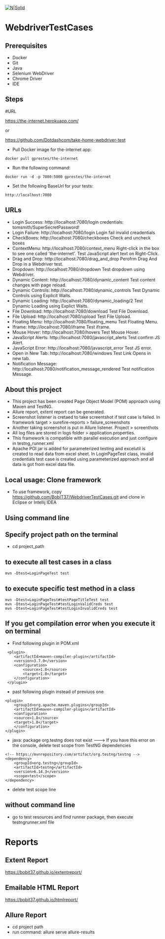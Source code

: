 [![N|Solid](https://www.bobit.us/images/bobit-logo.png)](https://bobit37.github.io/Resume/)

# WebdriverTestCases

## Prerequisites

- Docker
- Git
- Java
- Selenium WebDriver
- Chrome Driver
- IDE

## Steps

#URL

https://the-internet.herokuapp.com/

or

https://github.com/Dotdashcom/take-home-webdriver-test

- Pull Docker image for the-internet app:
```
docker pull gprestes/the-internet
```
- Run the following command:
```
docker run -d -p 7080:5000 gprestes/the-internet
```
- Set the following BaseUrl for your tests:
```
http://localhost:7080
```
## URLs

- Login Success: http://localhost:7080/login credentials: tomsmith/SuperSecretPassword!
- Login Failure: http://localhost:7080/login Login fail invalid creadentials
- CheckBoxes: http://localhost:7080/checkboxes Check and uncheck boxes 
- ContextMenu: http://localhost:7080/context_menu Right-click in the box to see one called 'the-internet'. Test JavaScript alert text on Right-Click.
- Drag and Drop: http://localhost:7080/drag_and_drop Perofrm Drag And Drop in a Webdriver test. 
- Dropdown: http://localhost:7080/dropdown Test dropdown using Webdriver.
- Dynamic Content: http://localhost:7080/dynamic_content Test content changes with page reload. 
- Dynamic Controls: http://localhost:7080/dynamic_controls Test Dynamic Controls using Explicit Waits.
- Dynamic Loading: http://localhost:7080/dynamic_loading/2 Test Dynamic Loading using Explict Waits.
- File Download: http://localhost:7080/download Test File Download.
- File Upload: http://localhost:7080/upload Test File Upload.
- Floating Menu: http://localhost:7080/floating_menu Test Floating Menu.
- Iframe: http://localhost:7080/iframe Test iframe.
- Mouse Hover: http://localhost:7080/hovers Test Mouse Hover.
- JavaScript Alerts: http://localhost:7080/javascript_alerts Test confirm JS Alert.
- JavaScript Error: http://localhost:7080/javascript_error Test JS error.
- Open in New Tab: http://localhost:7080/windows Test Link Opens in new tab.
- Notification Message: http://localhost:7080/notification_message_rendered Test notification Message.

## About this project

- This project has been created Page Object Model (POM) approach using Maven and TestNG.
- Allure report, extent report can be generated.
- Screenshot listener is cretaed to take screentshot if test case is failed. In framework target > surefire-reports > failure_screenshots
- Another taking screenshot is put in Allure listener. Project > screenthots
- All log files are stored in logs folder > application.properties.
- This framework is compatible with parallel execution and just configure in testng_runner.xml
- Apache POI jar is added for parameterized testing and excelutil is created to read data from excel sheet. In LoginPageTest class, invalid credentials test case is created using parameterized approach and all data is got from excel data file.

## Local usage: Clone framework 

- To use framework, copy https://github.com/BobIT37/WebdriverTestCases.git and clone in Eclipse or Intellij IDEA

## Using command line
## Specify project path on the terminal
- cd project_path

## to execute all test cases in a class
```
mvn -Dtest=LoginPageTest test

```


## to execute specific test method in a class
```
mvn -Dtest=LoginPageTest#testPageTitleTest test
mvn -Dtest=LoginPageTest#testLoginValidCreds test
mvn -Dtest=LoginPageTest#testLoginInvalidCreds test

```
## If you get compilation error when you execute it on terminal

- Find following plugin in POM.xml

```
 <plugin>
	<artifactId>maven-compiler-plugin</artifactId>
	<version>3.7.0</version>
	<configuration>
		<source>1.8</source>
		<target>1.8</target>
	</configuration>
 </plugin>
```
- past following plugin instead of previuos one

```
<plugin>
    <groupId>org.apache.maven.plugins</groupId>
    <artifactId>maven-compiler-plugin</artifactId>
    <configuration>
	<source>1.8</source>
	<target>1.8</target>
    </configuration>
</plugin>
```
- java: package org.testng does not exist ---> If you have this error on the console, delete test scope from TestNG dependencies
```
<!-- https://mvnrepository.com/artifact/org.testng/testng -->
<dependency>
    <groupId>org.testng</groupId>
    <artifactId>testng</artifactId>
    <version>6.14.3</version>
    <scope>test</scope>
</dependency>
```	
- delete test scope line
	
## without command line
- go to test resources and find runner package, then execute testngrunner.xml file

# Reports

## Extent Report
https://bobit37.github.io/extentreport/

## Emailable HTML Report
https://bobit37.github.io/htmlreport/

## Allure Report
- cd project path
- run command: allure serve allure-results
